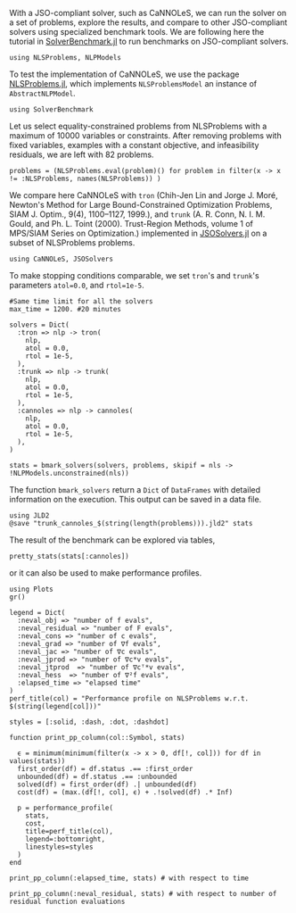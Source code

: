 With a JSO-compliant solver, such as CaNNOLeS, we can run the solver on a set of problems, explore the results, and compare to other JSO-compliant solvers using specialized benchmark tools. 
We are following here the tutorial in [SolverBenchmark.jl](https://juliasmoothoptimizers.github.io/SolverBenchmark.jl/v0.3/tutorial/) to run benchmarks on JSO-compliant solvers.
``` @example ex1
using NLSProblems, NLPModels
```

To test the implementation of CaNNOLeS, we use the package [NLSProblems.jl](https://github.com/JuliaSmoothOptimizers/NLSProblems.jl), which implements `NLSProblemsModel` an instance of `AbstractNLPModel`. 

``` @example ex1
using SolverBenchmark
```

Let us select equality-constrained problems from NLSProblems with a maximum of 10000 variables or constraints. After removing problems with fixed variables, examples with a constant objective, and infeasibility residuals, we are left with 82 problems.

``` @example ex1
problems = (NLSProblems.eval(problem)() for problem in filter(x -> x != :NLSProblems, names(NLSProblems)) )
```

We compare here CaNNOLeS with `tron` (Chih-Jen Lin and Jorge J. Moré, Newton's Method for Large Bound-Constrained Optimization Problems, SIAM J. Optim., 9(4), 1100–1127, 1999.), and `trunk` (A. R. Conn, N. I. M. Gould, and Ph. L. Toint (2000). Trust-Region Methods, volume 1 of MPS/SIAM Series on Optimization.) implemented in [JSOSolvers.jl](https://github.com/JuliaSmoothOptimizers/JSOSolvers.jl) on a subset of NLSProblems problems.
``` @example ex1
using CaNNOLeS, JSOSolvers
```
To make stopping conditions comparable, we set `tron`'s and `trunk`'s parameters `atol=0.0`, and `rtol=1e-5`.

``` @example ex1
#Same time limit for all the solvers
max_time = 1200. #20 minutes

solvers = Dict(
  :tron => nlp -> tron(
    nlp,
    atol = 0.0,
    rtol = 1e-5,
  ),
  :trunk => nlp -> trunk(
    nlp,
    atol = 0.0,
    rtol = 1e-5,
  ),
  :cannoles => nlp -> cannoles(
    nlp,
    atol = 0.0,
    rtol = 1e-5,
  ),
)

stats = bmark_solvers(solvers, problems, skipif = nls -> !NLPModels.unconstrained(nls))
```
The function `bmark_solvers` return a `Dict` of `DataFrames` with detailed information on the execution. This output can be saved in a data file.
``` @example ex1
using JLD2
@save "trunk_cannoles_$(string(length(problems))).jld2" stats
```
The result of the benchmark can be explored via tables,
``` @example ex1
pretty_stats(stats[:cannoles])
```
or it can also be used to make performance profiles.
``` @example ex1
using Plots
gr()

legend = Dict(
  :neval_obj => "number of f evals",
  :neval_residual => "number of F evals",
  :neval_cons => "number of c evals", 
  :neval_grad => "number of ∇f evals", 
  :neval_jac => "number of ∇c evals", 
  :neval_jprod => "number of ∇c*v evals", 
  :neval_jtprod  => "number of ∇cᵀ*v evals", 
  :neval_hess  => "number of ∇²f evals", 
  :elapsed_time => "elapsed time"
)
perf_title(col) = "Performance profile on NLSProblems w.r.t. $(string(legend[col]))"

styles = [:solid, :dash, :dot, :dashdot]

function print_pp_column(col::Symbol, stats)
  
  ϵ = minimum(minimum(filter(x -> x > 0, df[!, col])) for df in values(stats))
  first_order(df) = df.status .== :first_order
  unbounded(df) = df.status .== :unbounded
  solved(df) = first_order(df) .| unbounded(df)
  cost(df) = (max.(df[!, col], ϵ) + .!solved(df) .* Inf)

  p = performance_profile(
    stats, 
    cost, 
    title=perf_title(col), 
    legend=:bottomright, 
    linestyles=styles
  )
end

print_pp_column(:elapsed_time, stats) # with respect to time
```

``` @example ex1
print_pp_column(:neval_residual, stats) # with respect to number of residual function evaluations
```
